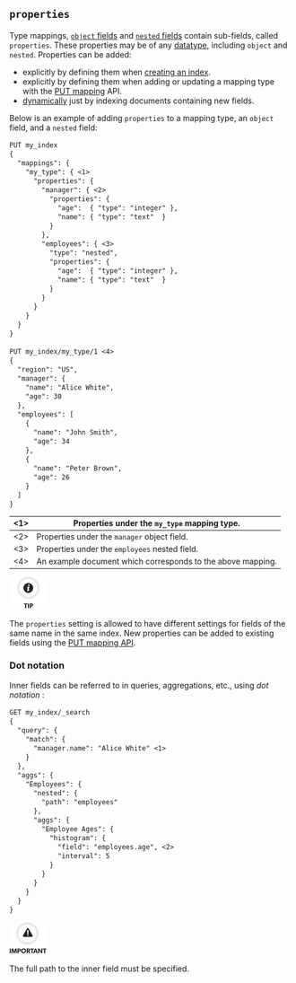 ## `properties`

Type mappings, [`object` fields](object.html) and [`nested` fields](nested.html) contain sub-fields, called `properties`. These properties may be of any [datatype](mapping-types.html), including `object` and `nested`. Properties can be added:

  * explicitly by defining them when [creating an index](indices-create-index.html). 
  * explicitly by defining them when adding or updating a mapping type with the [PUT mapping](indices-put-mapping.html) API. 
  * [dynamically](dynamic-mapping.html) just by indexing documents containing new fields. 



Below is an example of adding `properties` to a mapping type, an `object` field, and a `nested` field:
    
    
    PUT my_index
    {
      "mappings": {
        "my_type": { <1>
          "properties": {
            "manager": { <2>
              "properties": {
                "age":  { "type": "integer" },
                "name": { "type": "text"  }
              }
            },
            "employees": { <3>
              "type": "nested",
              "properties": {
                "age":  { "type": "integer" },
                "name": { "type": "text"  }
              }
            }
          }
        }
      }
    }
    
    PUT my_index/my_type/1 <4>
    {
      "region": "US",
      "manager": {
        "name": "Alice White",
        "age": 30
      },
      "employees": [
        {
          "name": "John Smith",
          "age": 34
        },
        {
          "name": "Peter Brown",
          "age": 26
        }
      ]
    }

<1>| Properties under the `my_type` mapping type.     
---|---    
<2>| Properties under the `manager` object field.     
<3>| Properties under the `employees` nested field.     
<4>| An example document which corresponds to the above mapping.   
  
![Tip](/images/icons/tip.png)

The `properties` setting is allowed to have different settings for fields of the same name in the same index. New properties can be added to existing fields using the [PUT mapping API](indices-put-mapping.html).

### Dot notation

Inner fields can be referred to in queries, aggregations, etc., using _dot notation_ :
    
    
    GET my_index/_search
    {
      "query": {
        "match": {
          "manager.name": "Alice White" <1>
        }
      },
      "aggs": {
        "Employees": {
          "nested": {
            "path": "employees"
          },
          "aggs": {
            "Employee Ages": {
              "histogram": {
                "field": "employees.age", <2>
                "interval": 5
              }
            }
          }
        }
      }
    }

![Important](/images/icons/important.png)

The full path to the inner field must be specified.
